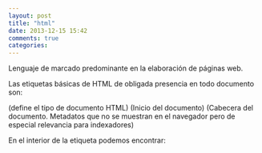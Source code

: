 ```yaml
---
layout: post
title: "html"
date: 2013-12-15 15:42
comments: true
categories: 
---
```

Lenguaje de marcado predominante en la elaboración de páginas web.

Las etiquetas básicas de HTML de obligada presencia en todo documento son:

<!DOCTYPE> (define el tipo de documento HTML)

<html> (Inicio del documento)

<head>  (Cabecera del documento.  Metadatos que no se muestran en el navegador pero de especial relevancia para indexadores)

En el interior de la etiqueta <head> podemos encontrar:

<title>  (Título que aparece en la barra del navegador)

<meta>  (Metainformación del codumentos: autor, fecha realización, codificación ...)

<LINK>  (Otros metadatos: referencias a documentos anteriores, glosarios...)

<body> (Cuerpo del documento que se muestra en el navegador)

Dentro de la etiqueta <body> podemos encontrar:

<a>  (Ancla. Crea un enlace a otro documento o parte del mismo)

<h1>, <h2>,… <h6>  (Establece la medida de los títulos de cabecera. De h1, más grande a h6 más pequeño)

<div> (División estructural de la página)

<p>  (Párrafo)

<br>  (Salto de linea)

<table> (Inicio de una tabla. La fias se defines con <tr> i las celdas dentro de las filas con <td>)

<ul> Lista desordenada.Los ítems se definen con <li>)

<ol> (Lista ordenada. Los ítems se definen con <li>)

<dl> (Lista de definición. Pueden ser <dt> [termino a definir] y <dd> Definición del termino)

Excepto algunas pocas etiquetas, la mayoría requieren ser cerradas con la misma etiqueta precedida de una barra: <html>....</html>

